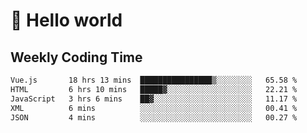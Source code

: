 # 🍻 Hello world

## Weekly Coding Time
<!--START_SECTION:waka-->

```txt
Vue.js       18 hrs 13 mins  ████████████████▒░░░░░░░░   65.58 %
HTML         6 hrs 10 mins   █████▓░░░░░░░░░░░░░░░░░░░   22.21 %
JavaScript   3 hrs 6 mins    ██▓░░░░░░░░░░░░░░░░░░░░░░   11.17 %
XML          6 mins          ░░░░░░░░░░░░░░░░░░░░░░░░░   00.41 %
JSON         4 mins          ░░░░░░░░░░░░░░░░░░░░░░░░░   00.27 %
```

<!--END_SECTION:waka-->
